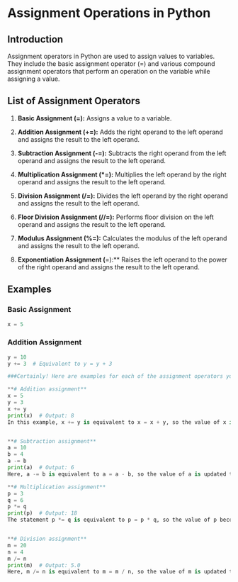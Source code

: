 # Assignment Operations in Python

## Introduction

Assignment operators in Python are used to assign values to variables. They include the basic assignment operator (=) and various compound assignment operators that perform an operation on the variable while assigning a value.

## List of Assignment Operators

1. **Basic Assignment (=):** Assigns a value to a variable.

2. **Addition Assignment (+=):** Adds the right operand to the left operand and assigns the result to the left operand.

3. **Subtraction Assignment (-=):** Subtracts the right operand from the left operand and assigns the result to the left operand.

4. **Multiplication Assignment (*=):** Multiplies the left operand by the right operand and assigns the result to the left operand.

5. **Division Assignment (/=):** Divides the left operand by the right operand and assigns the result to the left operand.

6. **Floor Division Assignment (//=):** Performs floor division on the left operand and assigns the result to the left operand.

7. **Modulus Assignment (%=):** Calculates the modulus of the left operand and assigns the result to the left operand.

8. **Exponentiation Assignment (**=):** Raises the left operand to the power of the right operand and assigns the result to the left operand.

## Examples

### Basic Assignment

```python
x = 5
```

### Addition Assignment

```python
y = 10
y += 3  # Equivalent to y = y + 3

###Certainly! Here are examples for each of the assignment operators you mentioned:

**# Addition assignment**
x = 5
y = 3
x += y
print(x)  # Output: 8
In this example, x += y is equivalent to x = x + y, so the value of x is updated to 5 + 3 = 8.


**# Subtraction assignment**
a = 10
b = 4
a -= b
print(a)  # Output: 6
Here, a -= b is equivalent to a = a - b, so the value of a is updated to 10 - 4 = 6.

**# Multiplication assignment**
p = 3
q = 6
p *= q
print(p)  # Output: 18
The statement p *= q is equivalent to p = p * q, so the value of p becomes 3 * 6 = 18.


**# Division assignment**
m = 20
n = 4
m /= n
print(m)  # Output: 5.0
Here, m /= n is equivalent to m = m / n, so the value of m is updated to 20 / 4 = 5.0. Note that the result is a floating-point number because regular division (/) in Python results in a float.
```
